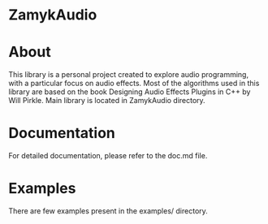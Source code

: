 # ZamykAudio

# About
This library is a personal project created to explore audio programming, with a particular focus on audio effects. Most of the algorithms used in this library are based on the book Designing Audio Effects Plugins in C++ by Will Pirkle.
Main library is located in ZamykAudio directory.

# Documentation
For detailed documentation, please refer to the doc.md file.

# Examples
There are few examples present in the examples/ directory.
